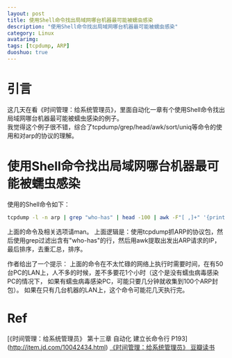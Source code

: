 ```yaml
---
layout: post
title: 使用Shell命令找出局域网哪台机器最可能被蠕虫感染
description: "使用Shell命令找出局域网哪台机器最可能被蠕虫感染"
category: Linux
avatarimg:
tags: [tcpdump, ARP]
duoshuo: true
---
```



# 引言
这几天在看《时间管理：给系统管理员》，里面自动化一章有个使用Shell命令找出局域网哪台机器最可能被蠕虫感染的例子。  
我觉得这个例子很不错，综合了tcpdump/grep/head/awk/sort/uniq等命令的使用和对arp的协议的理解。  

# 使用Shell命令找出局域网哪台机器最可能被蠕虫感染

使用的Shell命令如下：
``` bash
tcpdump -l -n arp | grep "who-has" | head -100 | awk -F"[ ,]+" '{print $7}' | sort  | uniq -c | sort -n
```

上面的命令及相关选项请man。
上面逻辑是：使用tcpdump抓ARP的协议包，然后使用grep过滤出含有"who-has"的行，然后用awk提取出发出ARP请求的IP，最后排序，去重汇总，排序。  

作者给出了一个提示：
上面的命令在不太忙碌的网络上执行时需要时间，在有50台PC的LAN上，人不多的时候，差不多要花1个小时（这个是没有蠕虫病毒感染PC的情况下，
如果有蠕虫病毒感染PC，可能只要几分钟就收集到100个ARP封包）。
如果在只有几台机器的LAN上，这个命令可能花几天执行完。

# Ref
[《时间管理：给系统管理员》 第十三章 自动化 建立长命令行 P193] (http://item.jd.com/10042434.html)
[《时间管理：给系统管理员》 豆瓣读书](https://book.douban.com/subject/2253513/)

